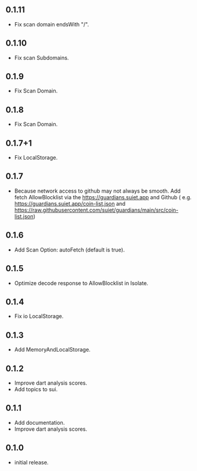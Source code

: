 ## 0.1.11

* Fix scan domain endsWith "/".

## 0.1.10

* Fix scan Subdomains.

## 0.1.9

* Fix Scan Domain.

## 0.1.8

* Fix Scan Domain.

## 0.1.7+1

* Fix LocalStorage.

## 0.1.7

* Because network access to github may not always be smooth. Add fetch AllowBlocklist via
  the https://guardians.suiet.app and Github (
  e.g. https://guardians.suiet.app/coin-list.json
  and https://raw.githubusercontent.com/suiet/guardians/main/src/coin-list.json)

## 0.1.6

* Add Scan Option: autoFetch (default is true).

## 0.1.5

* Optimize decode response to AllowBlocklist in Isolate.

## 0.1.4

* Fix io LocalStorage.

## 0.1.3

* Add MemoryAndLocalStorage.

## 0.1.2

* Improve dart analysis scores.
* Add topics to sui.

## 0.1.1

* Add documentation.
* Improve dart analysis scores.

## 0.1.0

* initial release.
